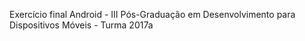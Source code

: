 Exercício final Android - III
Pós-Graduação em Desenvolvimento para Dispositivos Móveis - Turma 2017a
